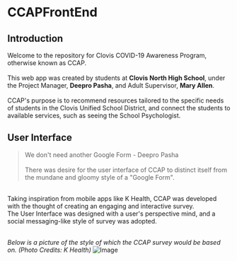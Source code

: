 # CCAPFrontEnd

## Introduction
Welcome to the repository for Clovis COVID-19 Awareness Program, otherwise known as CCAP. 
<br /><br />
This web app was created by students at **Clovis North High School**, under the Project Manager, **Deepro Pasha**, and Adult Supervisor, **Mary Allen**.
<br /><br />
CCAP's purpose is to recommend resources tailored to the specific needs of students in the Clovis Unified School District, and connect the students to available services, such as seeing the School Psychologist.
<br />

## User Interface
>   We don't need another Google Form - Deepro Pasha
<br /><br />
There was desire for the user interface of CCAP to distinct itself from the mundane and gloomy style of a "Google Form". 
<br />
Taking inspiration from mobile apps like K Health, CCAP was developed with the thought of creating an engaging and interactive survey. <br /> The User Interface was designed with a user's perspective mind, and a social messaging-like style of survey was adopted. 
<br /><br />

*Below is a picture of the style of which the CCAP survey would be based on. (Photo Credits: K Health)*
![Image](https://khealth.ai/wp-content/uploads/2020/10/nasal-header.png)
<br />